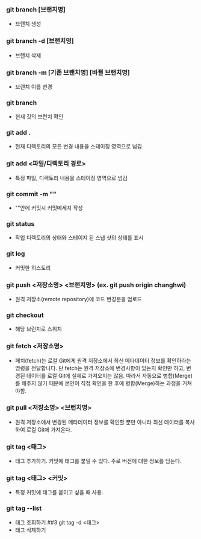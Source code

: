 ### git branch [브랜치명]
- 브랜치 생성
### git branch -d [브랜치명]
- 브랜치 삭제
### git branch -m [기존 브랜치명] [바뀔 브랜치명] 
- 브랜치 이름 변경
### git branch 
- 현재 깃의 브런치 확인
### git add . 
- 현재 디렉토리의 모든 변경 내용을 스테이징 영역으로 넘김
### git add <파일/디렉토리 경로>
- 특정 파일, 디렉토리 내용을 스테이징 영역으로 넘김
### git commit -m ""
- ""안에 커밋시 커밋메세지 작성
### git status 
- 작업 디렉토리의 상태와 스테이지 된 스냅 샷의 상태를 표시
### git log
- 커밋한 히스토리 
### git push <저장소명> <브랜치명> (ex. git push origin changhwi)
- 원격 저장소(remote repository)에 코드 변경분을 업로드
### git checkout <branch> 
- 해당 브런치로 스위치
### git fetch <저장소명>
- 페치(fetch)는 로컬 Git에게 원격 저장소에서 최신 메타데이터 정보를 확인하라는 명령을 전달합니다. 단 fetch는 원격 저장소에 변경사항이 있는지 확인만 하고, 변경된 데이터를 로컬 Git에 실제로 가져오지는 않음. 따라서 자동으로 병합(Merge)를 해주지 않기 때문에 본인이 직접 확인을 한 후에 병합(Merge)하는 과정을 거쳐야함.
### git pull <저장소명> <브런치명>
- 원격 저장소에서 변경된 메타데이터 정보를 확인할 뿐만 아니라 최신 데이터를 복사하여 로컬 Git에 가져온다.
### git tag <태그>
- 태그 추가하기. 커밋에 태그를 붙일 수 있다. 주로 버전에 대한 정보를 담는다. 
### git tag <태그> <커밋>
- 특정 커밋에 태그를 붙이고 싶을 때 사용. 
### git tag --list 
- 태그 조회하기 
##3 git tag -d <태그>
- 태그 삭제하기 
